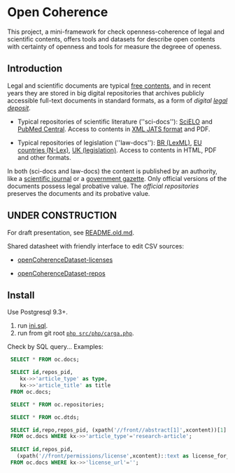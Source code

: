 # Open Coherence
This project, a mini-framework for check openness-coherence of legal and scientific contents, offers tools and datasets for describe open contents with certainty of openness and tools for measure the degreee of openess.

## Introduction
Legal and scientific documents are typical [free contents](https://en.wikipedia.org/wiki/Free_content#Legislation), and in recent years they are stored in big digital repositories that archives publicly accessible full-text documents in standard formats, as a form of *digital [legal deposit](https://en.wikipedia.org/wiki/Legal_deposit)*.

* Typical repositories of scientific literature (''sci-docs''): [SciELO](https://en.wikipedia.org/wiki/SciELO) and [PubMed Central](https://en.wikipedia.org/wiki/PubMed_Central). Access to contents in [XML JATS format](https://en.wikipedia.org/wiki/Journal_Article_Tag_Suite) and PDF.

* Typical repositories of legislation (''law-docs''): [BR (LexML)](http://www.lexml.gov.br/),  [EU countries (N-Lex)](http://eur-lex.europa.eu/n-lex/), [UK (legislation)](http://www.legislation.gov.uk/browse). Access to contents in HTML, PDF and other formats.

In both (sci-docs and law-docs) the content is published by an authority, like a [scientific journal](https://en.wikipedia.org/wiki/Scientific_journal) or a [government gazette](https://en.wikipedia.org/wiki/Government_gazette). Only official versions of the documents possess legal probative value. The *official repositories* preserves the documents and its  probative value.


## UNDER CONSTRUCTION

For draft presentation, see [README.old.md](README.old.md).

Shared datasheet with friendly interface to edit CSV sources:

 * [openCoherenceDataset-licenses](https://docs.google.com/spreadsheets/d/17RwlPayXj2IBIBszp4wKMdK7OwwPqX125WmF3XFzM0A/edit?usp=sharing)

 * [openCoherenceDataset-repos](https://docs.google.com/spreadsheets/d/1HrMi0qWjvnEjX3kRD_1o4DJ8U4P7EBv1tx8Euw09K80/edit?usp=sharing)

## Install

Use Postgresql 9.3+.

 1. run [ini.sql](src/ini.sql).
 2. run from git root [`php src/php/carga.php`](src/php/carga.php).

Check by SQL query... Examples:

```sql
 SELECT * FROM oc.docs;

 SELECT id,repos_pid, 
	kx->>'article_type' as type, 
	kx->>'article_title' as title
 FROM oc.docs;

 SELECT * FROM oc.repositories;

 SELECT * FROM oc.dtds;

 SELECT id,repo,repos_pid, (xpath('//front//abstract[1]',xcontent))[1] as abstract
 FROM oc.docs WHERE kx->>'article_type'='research-article';
         
 SELECT id,repos_pid, 
   (xpath('//front/permissions/license',xcontent)::text as license_for_human
 FROM oc.docs WHERE kx->>'license_url'='';
```



